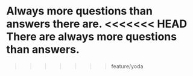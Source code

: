 Always more questions than answers there are.
<<<<<<< HEAD
There are always more questions than answers.
=======
>>>>>>> feature/yoda
